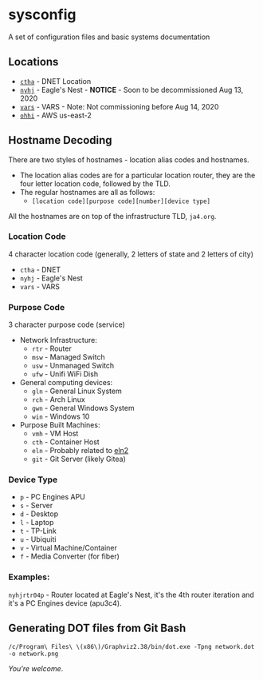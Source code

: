 # sysconfig

A set of configuration files and basic systems documentation

## Locations

* [`ctha`](ctha/README.md) - DNET Location
* [`nyhj`](nyhj/README.md) - Eagle's Nest - **NOTICE** - Soon to be decommissioned Aug 13, 2020
* [`vars`](vars/README.md) - VARS - Note: Not commissioning before Aug 14, 2020
* [`ohhi`](ohhi/README.md) - AWS us-east-2

## Hostname Decoding

There are two styles of hostnames - location alias codes and hostnames.

* The location alias codes are for a particular location router, they are the four letter location code, followed by the TLD.
* The regular hostnames are all as follows:
    * `[location code][purpose code][number][device type]`

All the hostnames are on top of the infrastructure TLD, `ja4.org`.

### Location Code

4 character location code (generally, 2 letters of state and 2 letters of city)

* `ctha` - DNET
* `nyhj` - Eagle's Nest
* `vars` - VARS

### Purpose Code

3 character purpose code (service)

* Network Infrastructure:
    * `rtr` - Router
    * `msw` - Managed Switch
    * `usw` - Unmanaged Switch
    * `ufw` - Unifi WiFi Dish
* General computing devices:
    * `gln` - General Linux System
    * `rch` - Arch Linux
    * `gwn` - General Windows System
    * `win` - Windows 10
* Purpose Built Machines:
    * `vmh` - VM Host
    * `cth` - Container Host
    * `eln` - Probably related to [eln2](https://eln2.org)
    * `git` - Git Server (likely Gitea)

### Device Type

* `p` - PC Engines APU
* `s` - Server
* `d` - Desktop
* `l` - Laptop
* `t` - TP-Link
* `u` - Ubiquiti
* `v` - Virtual Machine/Container
* `f` - Media Converter (for fiber)

### Examples:

`nyhjrtr04p` - Router located at Eagle's Nest, it's the 4th router iteration and it's a PC Engines device (apu3c4).

## Generating DOT files from Git Bash

```shell script
/c/Program\ Files\ \(x86\)/Graphviz2.38/bin/dot.exe -Tpng network.dot -o network.png
```

*You're welcome*.